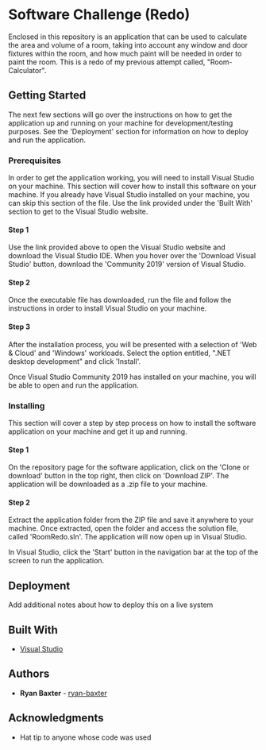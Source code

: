 # Software Challenge (Redo)

Enclosed in this repository is an application that can be used to calculate the area and volume of a room, taking into account any window and door fixtures within the room, and how much paint will be needed in order to paint the room. This is a redo of my previous attempt called, "Room-Calculator".

## Getting Started

The next few sections will go over the instructions on how to get the application up and running on your machine for development/testing purposes. See the 'Deployment' section for information on how to deploy and run the application.

### Prerequisites

In order to get the application working, you will need to install Visual Studio on your machine. This section will cover how to install this software on your machine. If you already have Visual Studio installed on your machine, you can skip this section of the file. Use the link provided under the 'Built With' section to get to the Visual Studio website.

#### Step 1
Use the link provided above to open the Visual Studio website and download the Visual Studio IDE. When you hover over the 'Download Visual Studio' button, download the 'Community 2019' version of Visual Studio.

#### Step 2
Once the executable file has downloaded, run the file and follow the instructions in order to install Visual Studio on your machine.

#### Step 3
After the installation process, you will be presented with a selection of 'Web & Cloud' and 'Windows' workloads. Select the option entitled, ".NET desktop development" and click 'Install'.

Once Visual Studio Community 2019 has installed on your machine, you will be able to open and run the application.
### Installing

This section will cover a step by step process on how to install the software application on your machine and get it up and running.

#### Step 1
On the repository page for the software application, click on the 'Clone or download' button in the top right, then click on 'Download ZIP'. The application will be downloaded as a .zip file to your machine.

#### Step 2
Extract the application folder from the ZIP file and save it anywhere to your machine. Once extracted, open the folder and access the solution file, called 'RoomRedo.sln'. The application will now open up in Visual Studio.

In Visual Studio, click the 'Start' button in the navigation bar at the top of the screen to run the application.

## Deployment

Add additional notes about how to deploy this on a live system

## Built With

* [Visual Studio](https://visualstudio.microsoft.com/)

## Authors

* **Ryan Baxter** - [ryan-baxter](https://github.com/ryan-baxter)

## Acknowledgments

* Hat tip to anyone whose code was used
